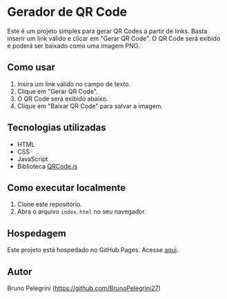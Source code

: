 # Gerador de QR Code

Este é um projeto simples para gerar QR Codes a partir de links. Basta inserir um link válido e clicar em "Gerar QR Code". O QR Code será exibido e poderá ser baixado como uma imagem PNG.

## Como usar
1. Insira um link válido no campo de texto.
2. Clique em "Gerar QR Code".
3. O QR Code será exibido abaixo.
4. Clique em "Baixar QR Code" para salvar a imagem.

## Tecnologias utilizadas
- HTML
- CSS
- JavaScript
- Biblioteca [QRCode.js](https://davidshimjs.github.io/qrcodejs/)

## Como executar localmente
1. Clone este repositório.
2. Abra o arquivo `index.html` no seu navegador.

## Hospedagem
Este projeto está hospedado no GitHub Pages. Acesse [aqui](https://BrunoPelegrini27.github.io/gerador-qrcode/).

## Autor
Bruno Pelegrini (https://github.com/BrunoPelegrini27)
